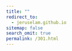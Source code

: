 ```yaml
---
title: ""
redirect_to:
  - jeruselam.github.io
sitemap: false
search_omit: true
permalink: /301.html
---  
```


